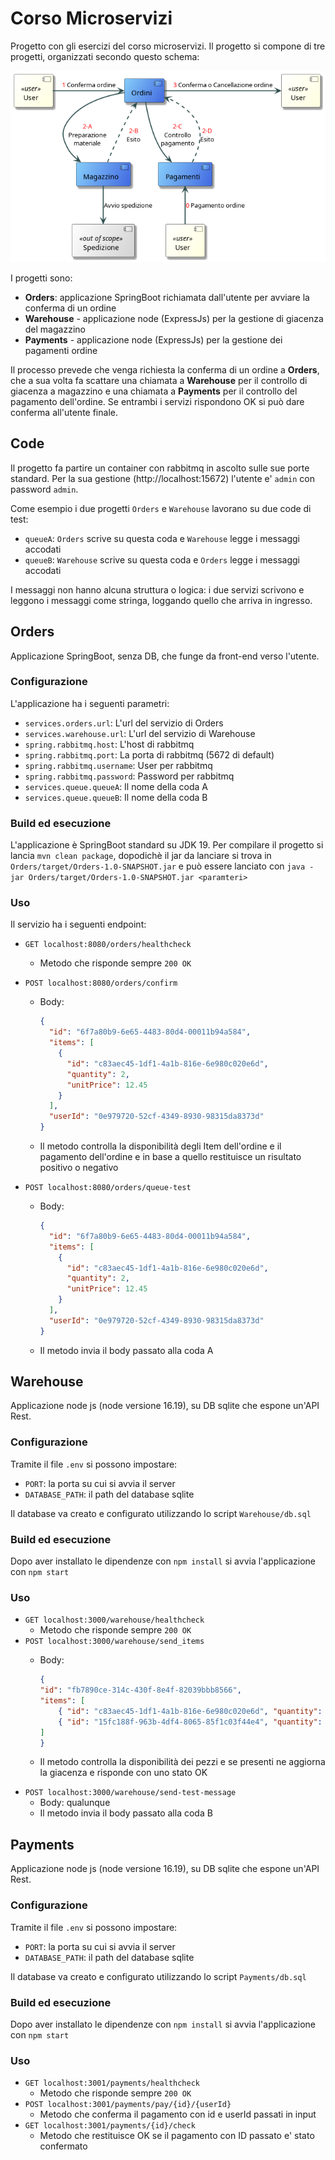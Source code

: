 # Corso Microservizi

Progetto con gli esercizi del corso microservizi. Il progetto si compone di tre progetti, organizzati secondo questo schema:

![](.img/Esercizio%201%20overview.png)

I progetti sono:

- **Orders**: applicazione SpringBoot richiamata dall'utente per avviare la conferma di un ordine
- **Warehouse** - applicazione node (ExpressJs) per la gestione di giacenza del magazzino
- **Payments** - applicazione node (ExpressJs) per la gestione dei pagamenti ordine

Il processo prevede che venga richiesta la conferma di un ordine a **Orders**, che a sua volta fa scattare una chiamata a **Warehouse** per il controllo di giacenza a magazzino e una chiamata a **Payments** per il controllo del pagamento dell'ordine. Se entrambi i servizi rispondono OK si può dare conferma all'utente finale.

## Code

Il progetto fa partire un container con rabbitmq in ascolto sulle sue porte standard. Per la sua gestione (http://localhost:15672) l'utente e' `admin` con password `admin`.

Come esempio i due progetti `Orders` e `Warehouse` lavorano su due code di test:

- `queueA`: `Orders` scrive su questa coda e `Warehouse` legge i messaggi accodati
- `queueB`: `Warehouse` scrive su questa coda e `Orders` legge i messaggi accodati

I messaggi non hanno alcuna struttura o logica: i due servizi scrivono e leggono i messaggi come stringa, loggando quello che arriva in ingresso.

## Orders

Applicazione SpringBoot, senza DB, che funge da front-end verso l'utente.

### Configurazione

L'applicazione ha i seguenti parametri:

- `services.orders.url`: L'url del servizio di Orders
- `services.warehouse.url`: L'url del servizio di Warehouse
- `spring.rabbitmq.host`: L'host di rabbitmq
- `spring.rabbitmq.port`: La porta di rabbitmq (5672 di default)
- `spring.rabbitmq.username`: User per rabbitmq
- `spring.rabbitmq.password`: Password per rabbitmq
- `services.queue.queueA`: Il nome della coda A
- `services.queue.queueB`: Il nome della coda B


### Build ed esecuzione

L'applicazione è SpringBoot standard su JDK 19. Per compilare il progetto si lancia `mvn clean package`, dopodichè il jar da lanciare si trova in `Orders/target/Orders-1.0-SNAPSHOT.jar` e può essere lanciato con `java -jar Orders/target/Orders-1.0-SNAPSHOT.jar <paramteri>`

### Uso

Il servizio ha i seguenti endpoint:

- `GET localhost:8080/orders/healthcheck`
  - Metodo che risponde sempre `200 OK`
- `POST localhost:8080/orders/confirm`

  - Body:

    ```json
    {
      "id": "6f7a80b9-6e65-4483-80d4-00011b94a584",
      "items": [
        {
          "id": "c83aec45-1df1-4a1b-816e-6e980c020e6d",
          "quantity": 2,
          "unitPrice": 12.45
        }
      ],
      "userId": "0e979720-52cf-4349-8930-98315da8373d"
    }
    ```

  - Il metodo controlla la disponibilità degli Item dell'ordine e il pagamento dell'ordine e in base a quello restituisce un risultato positivo o negativo
- `POST localhost:8080/orders/queue-test`

  - Body:

    ```json
    {
      "id": "6f7a80b9-6e65-4483-80d4-00011b94a584",
      "items": [
        {
          "id": "c83aec45-1df1-4a1b-816e-6e980c020e6d",
          "quantity": 2,
          "unitPrice": 12.45
        }
      ],
      "userId": "0e979720-52cf-4349-8930-98315da8373d"
    }
    ```

  - Il metodo invia il body passato alla coda A

## Warehouse

Applicazione node js (node versione 16.19), su DB sqlite che espone un'API Rest.

### Configurazione

Tramite il file `.env` si possono impostare:

- `PORT`: la porta su cui si avvia il server
- `DATABASE_PATH`: il path del database sqlite

Il database va creato e configurato utilizzando lo script `Warehouse/db.sql`

### Build ed esecuzione

Dopo aver installato le dipendenze con `npm install` si avvia l'applicazione con `npm start`

### Uso

- `GET localhost:3000/warehouse/healthcheck`
  - Metodo che risponde sempre `200 OK`
- `POST localhost:3000/warehouse/send_items`
  - Body:

    ```json
    {
    "id": "fb7890ce-314c-430f-8e4f-82039bbb8566",
    "items": [
        { "id": "c83aec45-1df1-4a1b-816e-6e980c020e6d", "quantity": 2 },
        { "id": "15fc188f-963b-4df4-8065-85f1c03f44e4", "quantity": 10 }
    ]
    }
    ```
  - Il metodo controlla la disponibilità dei pezzi e se presenti ne aggiorna la giacenza e risponde con uno stato OK
- `POST localhost:3000/warehouse/send-test-message`
  - Body: qualunque
  - Il metodo invia il body passato alla coda B

## Payments

Applicazione node js (node versione 16.19), su DB sqlite che espone un'API Rest.

### Configurazione

Tramite il file `.env` si possono impostare:

- `PORT`: la porta su cui si avvia il server
- `DATABASE_PATH`: il path del database sqlite

Il database va creato e configurato utilizzando lo script `Payments/db.sql`

### Build ed esecuzione

Dopo aver installato le dipendenze con `npm install` si avvia l'applicazione con `npm start`

### Uso

- `GET localhost:3001/payments/healthcheck`
  - Metodo che risponde sempre `200 OK`
- `POST localhost:3001/payments/pay/{id}/{userId}`
  - Metodo che conferma il pagamento con id e userId passati in input
- `GET localhost:3001/payments/{id}/check`
  - Metodo che restituisce OK se il pagamento con ID passato e' stato confermato
